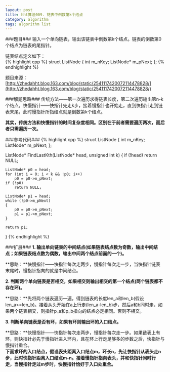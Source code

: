 ```yaml
---
layout: post
title: hht算法009. 链表中倒数第k个结点
category: algorithm
tags: algorithm list
---
```


###题目###
输入一个单向链表，输出该链表中倒数第k个结点。链表的倒数第0个结点为链表的尾指针。

链表结点定义如下：  
{% highlight cpp %}
struct ListNode
{
    int m_nKey;
    ListNode* m_pNext;
};
{% endhighlight %}

题目来源：
[http://zhedahht.blog.163.com/blog/static/2541117420072114478828/](http://zhedahht.blog.163.com/blog/static/2541117420072114478828/)

###解题思路###
传统方法——第一次遍历求得链表长度，第二次遍历输出第n-k个结点。快慢指针——快指针先走k步，接着慢指针也开始走，直到快指针走到链表末尾，此时慢指针所指结点就是倒数第k个结点。

**其实，传统方法和快慢指针的时间复杂度相同。区别在于前者需要遍历两次，而后者只需遍历一次。**

###参考代码###
{% highlight cpp %}
struct ListNode
{
    int m_nKey;
    ListNode* m_pNext;
};

ListNode* FindLastKth(ListNode* head, unsigned int k)
{
    if (!head)
        return NULL;
    
    ListNode* p0 = head;
    for (int i = 0; i < k && !p0; i++)
        p0 = p0->m_pNext;
    if (!p0)
        return NULL;

    ListNode* p1 = head;
    while (!p0->m_pNext)
    {
        p0 = p0->m_pNext;
        p1 = p1->m_pNext;
    }

    return p1;
}
{% endhighlight %}

###扩展###
**1\. 输出单向链表的中间结点(如果链表结点数为奇数，输出中间结点；如果链表结点数为偶数，输出中间两个结点前面的一个)。**

**思路：**快慢指针——快指针每次走两步，慢指针每次走一步，当快指针链表末尾时，慢指针指向的就是中间结点。

**2\. 判断两个单向链表是否相交，如果相交则输出相交的第一个结点(两个链表都不存在环)。**

**思路：**先将两个链表遍历一遍，得到链表的长度len_a和len_b(假设len_a>=len_b)。接着从头开始在a上行走(len_a-len_b)步，然后a和b同时走，如果两个链表相交，则指针p_a和p_b指向的结点必定相同。否则不相交。

**3\. 判断单向链表是否有环，如果有环则输出环的入口结点。**

**思路：**快慢指针——快指针每次走两步，慢指针每次走一步。如果链表上有环，则快指针必先于慢指针进入环内，且在环上行走足够多的步数之后，快指针与慢指针重合。  
**下面求环的入口结点，假设表头距离入口结点m，环长n，先让快指针从表头走n步，此时快指针距离入口结点m-n。接着慢指针指向表头，并和快指针同时行走，当慢指针走过m步时，快慢指针恰好于入口处重合。**
